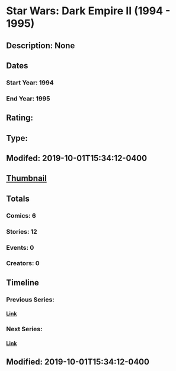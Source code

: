 # Star Wars: Dark Empire II (1994 - 1995)
## Description: None
## Dates
### Start Year: 1994
### End Year: 1995
## Rating: 
## Type: 
## Modifed: 2019-10-01T15:34:12-0400
## [Thumbnail](http://i.annihil.us/u/prod/marvel/i/mg/9/10/5d9371eb1fc11.jpg)
## Totals
### Comics: 6
### Stories: 12
### Events: 0
### Creators: 0
## Timeline
### Previous Series: 
#### [Link]()
### Next Series: 
#### [Link]()
## Modified: 2019-10-01T15:34:12-0400